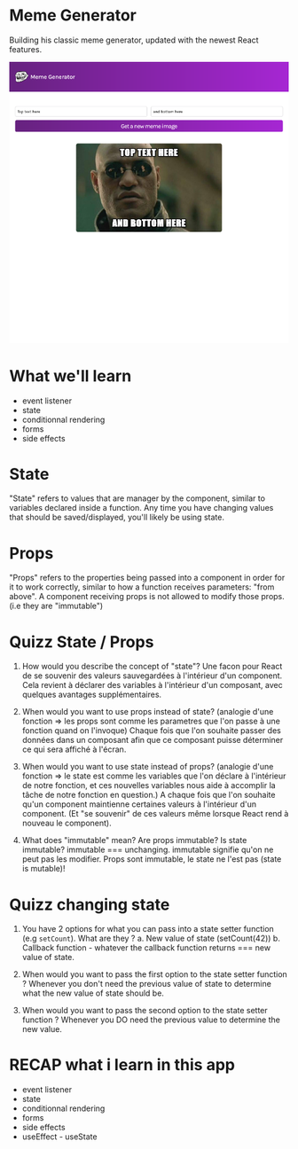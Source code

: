 # Meme Generator

Building his classic meme generator, updated with the newest React features.

![preview](src/images/preview.png)

# What we'll learn

- event listener
- state
- conditionnal rendering
- forms
- side effects

# State

"State" refers to values that are manager by the component, similar to variables declared inside a function. Any time you have changing values that should be saved/displayed, you'll likely be using state.

# Props

"Props" refers to the properties being passed into a component in order for it to work correctly, similar to how a function receives parameters: "from above". A component receiving props is not allowed to modify those props. (i.e they are "immutable")

# Quizz State / Props

1. How would you describe the concept of "state"?
   Une facon pour React de se souvenir des valeurs sauvegardées à l'intérieur d'un component. Cela revient à déclarer des variables à l'intérieur d'un composant, avec quelques avantages supplémentaires.

2. When would you want to use props instead of state?
   (analogie d'une fonction => les props sont comme les parametres que l'on passe à une fonction quand on l'invoque)
   Chaque fois que l'on souhaite passer des données dans un composant afin que ce composant puisse déterminer ce qui sera affiché à l'écran.

3. When would you want to use state instead of props?
   (analogie d'une fonction => le state est comme les variables que l'on déclare à l'intérieur de notre fonction, et ces nouvelles variables nous aide à accomplir la tâche de notre fonction en question.)
   A chaque fois que l'on souhaite qu'un component maintienne certaines valeurs à l'intérieur d'un component. (Et "se souvenir" de ces valeurs même lorsque React rend à nouveau le component).

4. What does "immutable" mean? Are props immutable? Is state immutable?
   immutable === unchanging.
   immutable signifie qu'on ne peut pas les modifier. Props sont immutable, le state ne l'est pas (state is mutable)!

# Quizz changing state

1. You have 2 options for what you can pass into a state setter function (e.g `setCount`). What are they ?
   a. New value of state (setCount(42))
   b. Callback function - whatever the callback function returns === new value of state.

2. When would you want to pass the first option to the state setter function ?
   Whenever you don't need the previous value of state to determine what the new value of state should be.

3. When would you want to pass the second option to the state setter function ?
   Whenever you DO need the previous value to determine the new value.

# RECAP what i learn in this app

- event listener
- state
- conditionnal rendering
- forms
- side effects
- useEffect - useState
